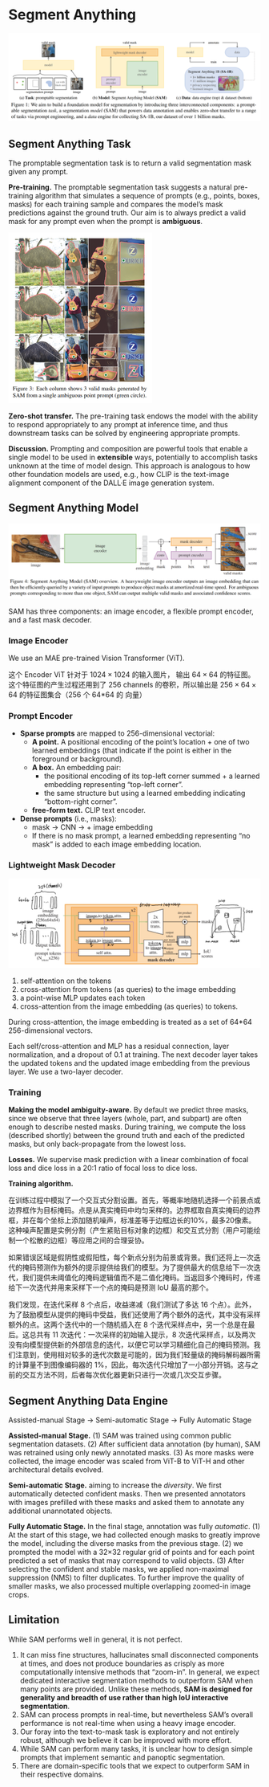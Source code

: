 # Segment Anything

![](segment-anything.png)

## Segment Anything Task

The promptable segmentation task is to return a valid segmentation mask given any prompt.

**Pre-training.** The promptable segmentation task suggests a natural pre-training algorithm that simulates a sequence of prompts (e.g., points, boxes, masks) for each training sample and compares the model’s mask predictions against the ground truth. Our aim is to always predict a valid mask for any prompt even when the prompt is **ambiguous**.

<img src="ambiguous.png" style="zoom:50%;" />

**Zero-shot transfer.** The pre-training task endows the model with the ability to respond appropriately to any prompt at inference time, and thus downstream tasks can be solved by engineering appropriate prompts.

**Discussion.** Prompting and composition are powerful tools that enable a single model to be used in **extensible** ways, potentially to accomplish tasks unknown at the time of model design. This approach is analogous to how other foundation models are used, e.g., how CLIP is the text-image alignment component of the DALL·E image generation system. 

## Segment Anything Model

![](sam-general.png)

SAM has three components: an image encoder, a flexible prompt encoder, and a fast mask decoder. 

### Image Encoder

We use an MAE pre-trained Vision Transformer (ViT). 

这个 Encoder ViT 针对于 $1024 \times 1024$ 的输入图片， 输出 $64 \times 64$ 的特征图。这个特征图的产生过程还用到了 256 channels 的卷积，所以输出是 $256 \times 64 \times 64$ 的特征图集合（256 个 64*64 的 向量）

### Prompt Encoder

- **Sparse prompts** are mapped to 256-dimensional vectorial:
  - **A point.** A positional encoding of the point’s location + one of two learned embeddings (that indicate if the point is either in the foreground or background).
  - **A box.** An embedding pair:
    - the positional encoding of its top-left corner summed + a learned embedding representing “top-left corner”.
    - the same structure but using a learned embedding indicating “bottom-right corner”.
  - **free-form text.** CLIP text encoder.
- **Dense prompts** (i.e., masks):
  - mask -> CNN -> + image embedding
  - If there is no mask prompt, a learned embedding representing “no mask” is added to each image embedding location.

### Lightweight Mask Decoder

![](decoder.jpg)


1. self-attention on the tokens
2. cross-attention from tokens (as queries) to the image embedding
3. a point-wise MLP updates each token 
4. cross-attention from the image embedding (as queries) to tokens. 

During cross-attention, the image embedding is treated as a set of 64*64 256-dimensional vectors.

Each self/cross-attention and MLP has a residual connection, layer normalization, and a dropout of 0.1 at training. The next decoder layer takes the updated tokens and the updated image embedding from the previous layer. We use a two-layer decoder.

### Training

**Making the model ambiguity-aware.** By default we predict three masks, since we observe that three layers (whole, part, and subpart) are often enough to describe nested masks. During training, we compute the loss (described shortly) between the ground truth and each of the predicted masks, but only back-propagate from the lowest loss.

**Losses.** We supervise mask prediction with a linear combination of focal loss and dice loss in a 20:1 ratio of focal loss to dice loss.

**Training algorithm.** 

在训练过程中模拟了一个交互式分割设置。首先，等概率地随机选择一个前景点或边界框作为目标掩码。点是从真实掩码中均匀采样的。边界框取自真实掩码的边界框，并在每个坐标上添加随机噪声，标准差等于边框边长的10%，最多20像素。这种噪声配置是实例分割（产生紧贴目标对象的边框）和交互式分割（用户可能绘制一个松散的边框）等应用之间的合理妥协。

如果错误区域是假阴性或假阳性，每个新点分别为前景或背景。我们还将上一次迭代的掩码预测作为额外的提示提供给我们的模型。为了提供最大的信息给下一次迭代，我们提供未阈值化的掩码逻辑值而不是二值化掩码。当返回多个掩码时，传递给下一次迭代并用来采样下一个点的掩码是预测 IoU 最高的那个。

我们发现，在迭代采样 8 个点后，收益递减（我们测试了多达 16 个点）。此外，为了鼓励模型从提供的掩码中受益，我们还使用了两个额外的迭代，其中没有采样额外的点。这两个迭代中的一个随机插入在 8 个迭代采样点中，另一个总是在最后。这总共有 11 次迭代：一次采样的初始输入提示，8 次迭代采样点，以及两次没有向模型提供新的外部信息的迭代，以便它可以学习精细化自己的掩码预测。我们注意到，使用相对较多的迭代次数是可能的，因为我们轻量级的掩码解码器所需的计算量不到图像编码器的 1%，因此，每次迭代只增加了一小部分开销。这与之前的交互方法不同，后者每次优化器更新只进行一次或几次交互步骤。

## Segment Anything Data Engine

Assisted-manual Stage -> Semi-automatic Stage -> Fully Automatic Stage

**Assisted-manual Stage.** (1) SAM was trained using common public segmentation datasets. (2) After sufficient data annotation (by human), SAM was retrained using only newly annotated masks. (3) As more masks were collected, the image encoder was scaled from ViT-B to ViT-H and other architectural details evolved.

**Semi-automatic Stage.** aiming to increase the *diversity*. We first automatically detected confident
masks. Then we presented annotators with images prefilled with these masks and asked them to annotate any additional unannotated objects.

**Fully Automatic Stage.** In the final stage, annotation was fully *automatic*. (1) At the start of this stage, we had collected enough masks to greatly improve the model, including the diverse masks from the previous stage. (2) we prompted the model with a 32×32 regular grid of points and for each point predicted a set of masks that may correspond to valid objects. (3) After selecting the confident and stable masks, we applied non-maximal suppression (NMS) to filter duplicates. To further improve the quality of smaller masks, we also processed multiple overlapping zoomed-in image crops.

## Limitation

While SAM performs well in general, it is not perfect. 
1. It can miss fine structures, hallucinates small disconnected components at times, and does not produce boundaries as crisply as more computationally intensive methods that “zoom-in”. In general, we expect dedicated interactive segmentation methods to outperform SAM when many points are provided. Unlike these methods, **SAM is designed for generality and breadth of use rather than high IoU interactive segmentation**. 
2. SAM can process prompts in real-time, but nevertheless SAM’s overall performance is not real-time when using a heavy image encoder. 
3. Our foray into the text-to-mask task is exploratory and not entirely robust, although we believe it can be improved with more effort. 
4. While SAM can perform many tasks, it is unclear how to design simple prompts that implement semantic and panoptic segmentation. 
5. There are domain-specific tools that we expect to outperform SAM in their respective domains.
